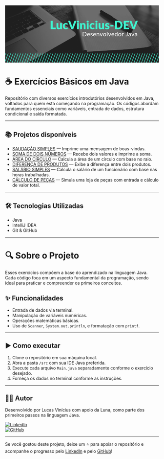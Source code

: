 ![Banner](https://github.com/LucVinicius-DEV/java-exercicios-basico/blob/main/banner.png)

# ☕ Exercícios Básicos em Java

Repositório com diversos exercícios introdutórios desenvolvidos em Java, voltados para quem está começando na programação. Os códigos abordam fundamentos essenciais como variáveis, entrada de dados, estrutura condicional e saída formatada.

---

## 📚 Projetos disponíveis

- [SAUDAÇÃO SIMPLES](./src) — Imprime uma mensagem de boas-vindas.
- [SOMA DE DOIS NÚMEROS](./src) — Recebe dois valores e imprime a soma.
- [ÁREA DO CÍRCULO](./src) — Calcula a área de um círculo com base no raio.
- [DIFERENÇA DE PRODUTOS](./src) — Exibe a diferença entre dois produtos.
- [SALÁRIO SIMPLES](./src) — Calcula o salário de um funcionário com base nas horas trabalhadas.
- [CÁLCULO DE PEÇAS](./src) — Simula uma loja de peças com entrada e cálculo de valor total.

---

## 🛠️ Tecnologias Utilizadas

- Java
- IntelliJ IDEA
- Git & GitHub

---

# 🔍 Sobre o Projeto

Esses exercícios compõem a base do aprendizado na linguagem Java. Cada código foca em um aspecto fundamental da programação, sendo ideal para praticar e compreender os primeiros conceitos.

## ✨ Funcionalidades

- Entrada de dados via terminal.
- Manipulação de variáveis numéricas.
- Operações matemáticas básicas.
- Uso de `Scanner`, `System.out.println`, e formatação com `printf`.

---

## ▶️ Como executar

1. Clone o repositório em sua máquina local.
2. Abra a pasta `/src` com sua IDE Java preferida.
3. Execute cada arquivo `Main.java` separadamente conforme o exercício desejado.
4. Forneça os dados no terminal conforme as instruções.

---

## 👨‍💻 Autor

Desenvolvido por Lucas Vinícius com apoio da Luna, como parte dos primeiros passos na linguagem Java.

[![LinkedIn](https://img.shields.io/badge/LinkedIn-Lucas%20Vinícius-blue?style=flat&logo=linkedin)](https://www.linkedin.com/in/lucas-vin%C3%ADcius-05b41a35b/)  
[![GitHub](https://img.shields.io/badge/GitHub-LucVinicius--DEV-black?style=flat&logo=github)](https://github.com/LucVinicius-DEV)

---

Se você gostou deste projeto, deixe um ⭐ para apoiar o repositório e acompanhe o progresso pelo [LinkedIn](https://www.linkedin.com/in/lucas-vin%C3%ADcius-05b41a35b/) e pelo [GitHub](https://github.com/LucVinicius-DEV)!

